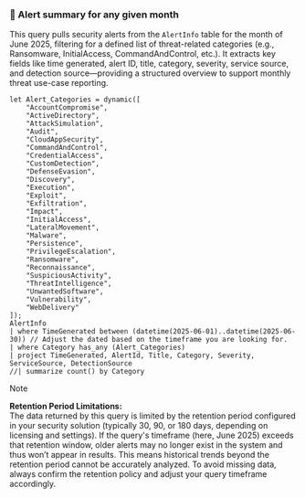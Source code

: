 ### 🔎 Alert summary for any given month

This query pulls security alerts from the `AlertInfo` table for the month of June 2025, filtering for a defined list of threat-related categories (e.g., Ransomware, InitialAccess, CommandAndControl, etc.). It extracts key fields like time generated, alert ID, title, category, severity, service source, and detection source—providing a structured overview to support monthly threat use-case reporting.

```kql
let Alert_Categories = dynamic([
    "AccountCompromise",
    "ActiveDirectory",
    "AttackSimulation",
    "Audit",
    "CloudAppSecurity",
    "CommandAndControl",
    "CredentialAccess",
    "CustomDetection",
    "DefenseEvasion",
    "Discovery",
    "Execution",
    "Exploit",
    "Exfiltration",
    "Impact",
    "InitialAccess",
    "LateralMovement",
    "Malware",
    "Persistence",
    "PrivilegeEscalation",
    "Ransomware",
    "Reconnaissance",
    "SuspiciousActivity",
    "ThreatIntelligence",
    "UnwantedSoftware",
    "Vulnerability",
    "WebDelivery"
]);
AlertInfo
| where TimeGenerated between (datetime(2025-06-01)..datetime(2025-06-30)) // Adjust the dated based on the timeframe you are looking for.
| where Category has_any (Alert_Categories)
| project TimeGenerated, AlertId, Title, Category, Severity, ServiceSource, DetectionSource
//| summarize count() by Category
```

> [!NOTE]
> **Retention Period Limitations:** <br>The data returned by this query is limited by the retention period configured in your security solution (typically 30, 90, or 180 days, depending on licensing and settings). If the query's timeframe (here, June 2025) exceeds that retention window, older alerts may no longer exist in the system and thus won’t appear in results. This means historical trends beyond the retention period cannot be accurately analyzed. To avoid missing data, always confirm the retention policy and adjust your query timeframe accordingly.
